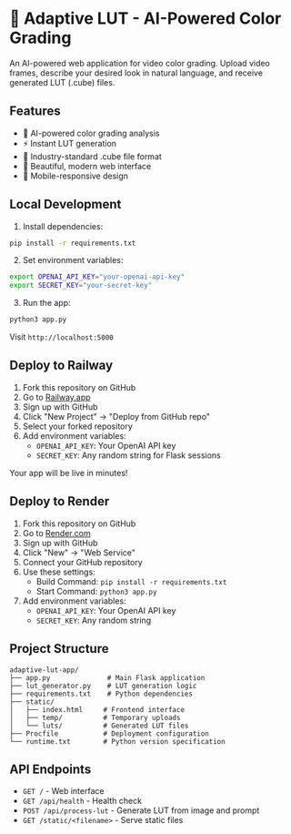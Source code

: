 # 🎨 Adaptive LUT - AI-Powered Color Grading

An AI-powered web application for video color grading. Upload video frames, describe your desired look in natural language, and receive generated LUT (.cube) files.

## Features

- 🤖 AI-powered color grading analysis
- ⚡ Instant LUT generation
- 📁 Industry-standard .cube file format
- 🎨 Beautiful, modern web interface
- 📱 Mobile-responsive design

## Local Development

1. Install dependencies:
```bash
pip install -r requirements.txt
```

2. Set environment variables:
```bash
export OPENAI_API_KEY="your-openai-api-key"
export SECRET_KEY="your-secret-key"
```

3. Run the app:
```bash
python3 app.py
```

Visit `http://localhost:5000`

## Deploy to Railway

1. Fork this repository on GitHub
2. Go to [Railway.app](https://railway.app)
3. Sign up with GitHub
4. Click "New Project" → "Deploy from GitHub repo"
5. Select your forked repository
6. Add environment variables:
   - `OPENAI_API_KEY`: Your OpenAI API key
   - `SECRET_KEY`: Any random string for Flask sessions

Your app will be live in minutes!

## Deploy to Render

1. Fork this repository on GitHub
2. Go to [Render.com](https://render.com)
3. Sign up with GitHub
4. Click "New" → "Web Service"
5. Connect your GitHub repository
6. Use these settings:
   - Build Command: `pip install -r requirements.txt`
   - Start Command: `python3 app.py`
7. Add environment variables:
   - `OPENAI_API_KEY`: Your OpenAI API key
   - `SECRET_KEY`: Any random string

## Project Structure

```
adaptive-lut-app/
├── app.py              # Main Flask application
├── lut_generator.py    # LUT generation logic
├── requirements.txt    # Python dependencies
├── static/
│   ├── index.html     # Frontend interface
│   ├── temp/          # Temporary uploads
│   └── luts/          # Generated LUT files
├── Procfile           # Deployment configuration
└── runtime.txt        # Python version specification
```

## API Endpoints

- `GET /` - Web interface
- `GET /api/health` - Health check
- `POST /api/process-lut` - Generate LUT from image and prompt
- `GET /static/<filename>` - Serve static files 